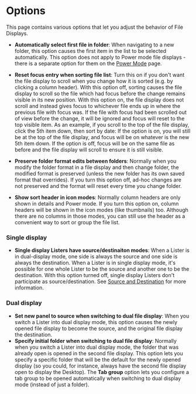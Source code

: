 # Options

This page contains various options that let you adjust the behavior of File Displays.

- **Automatically select first file in folder**: When navigating to a new folder, this option causes the first item in the list to be selected automatically. This option does not apply to Power mode file displays - there is a separate option for them on the [Power Mode](../file_display_modes/power_mode/README.md) page.
- **Reset focus entry when sorting file list**: Turn this on if you don't want the file display to scroll when you change how it is sorted (e.g. by clicking a column header). With this option off, sorting causes the file display to scroll so the file which had focus before the change remains visible in its new position. With this option on, the file display does not scroll and instead gives focus to whichever file ends up in where the previous file with focus was.
    If the file with focus had been scrolled out of view before the change, it will be ignored and focus will reset to the top visible item. As an example, if you scroll to the top of the file display, click the 5th item down, then sort by date: If the option is on, you will still be at the top of the file display, and focus will be on whatever is the new 5th item down. If the option is off, focus will be on the same file as before and the file display will scroll to ensure it is still visible.

- **Preserve folder format edits between folders**: Normally when you modify the folder format in a file display and then change folder, the modified format is preserved (unless the new folder has its own saved format that overrides). If you turn this option off, ad-hoc changes are not preserved and the format will reset every time you change folder.
- **Show sort header in icon modes**: Normally column headers are only shown in details and Power mode. If you turn this option on, column headers will be shown in the icon modes (like thumbnails) too. Although there are no columns in those modes, you can still use the header as a convenient way to sort or group the file list.

### Single display

- **Single display Listers have source/destinaiton modes**: When a Lister is in dual-display mode, one side is always the source and one side is always the destination. When a Lister is in single display mode, it's possible for one whole Lister to be the source and another one to be the destination. With this option turned off, single display Listers don't participate as source/destination. See [Source and Destination](/Manual/basic_concepts/source_and_destination.md) for more information.

### Dual display

- **Set new panel to source when switching to dual file display**: When you switch a Lister into dual display mode, this option causes the newly opened file display to become the source, and the original file display the destination.
- **Specify initial folder when switching to dual file display**: Normally when you switch a Lister into dual display mode, the folder that was already open is opened in the second file display. This option lets you specify a specific folder that will be the default for the newly opened display (so you could, for instance, always have the second file display open to display the Desktop). The **Tab group** option lets you configure a tab group to be opened automatically when switching to dual display mode (instead of just a folder).
